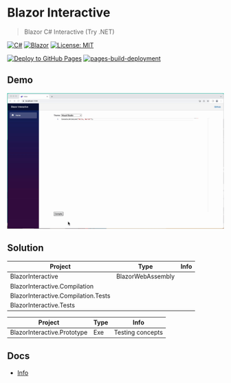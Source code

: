 # Blazor Interactive

> Blazor C# Interactive (Try .NET)

[![C#](https://img.shields.io/badge/c%23-%23239120.svg?style=for-the-badge&logo=c-sharp&logoColor=white)](https://learn.microsoft.com/en-us/dotnet/csharp/)
[![Blazor](https://img.shields.io/badge/blazor-%235C2D91.svg?style=for-the-badge&logo=blazor&logoColor=white)](https://dotnet.microsoft.com/en-us/apps/aspnet/web-apps/blazor)
[![License: MIT](https://img.shields.io/badge/License-MIT-lightgrey.svg?style=for-the-badge)](LICENSE) <!-- https://opensource.org/licenses/MIT -->

[![Deploy to GitHub Pages](https://github.com/alex-hedley/BlazorInteractive/actions/workflows/deploy-site.yml/badge.svg)](https://github.com/alex-hedley/BlazorInteractive/actions/workflows/deploy-site.yml)
[![pages-build-deployment](https://github.com/alex-hedley/BlazorInteractive/actions/workflows/pages/pages-build-deployment/badge.svg)](https://github.com/alex-hedley/BlazorInteractive/actions/workflows/pages/pages-build-deployment)

## Demo

![Demo](docs/images/demo.gif)

## Solution

| Project | Type |Info |
|-|-|-|
| BlazorInteractive | BlazorWebAssembly | |
| BlazorInteractive.Compilation | | |
| BlazorInteractive.Compilation.Tests | | |
| BlazorInteractive.Tests | | |

| Project | Type | Info |
|-|-|-|
| BlazorInteractive.Prototype | Exe | Testing concepts |

## Docs

- [Info](docs/README.md)
